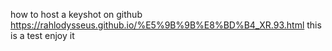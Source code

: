 how to host a keyshot on github
https://rahlodysseus.github.io/%E5%9B%9B%E8%BD%B4_XR.93.html
this is a test
enjoy it
